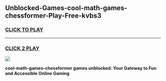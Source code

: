 
## Unblocked-Games-cool-math-games-chessformer-Play-Free-kvbs3
<h3>
<a href="https://premium76.site?title=cool-math-games-chessformer&ref=17A">CLICK TO PLAY</a></h3>
<hr>

<h3>
<a href="https://premium76.site?title=cool-math-games-chessformer&ref=17A">CLICK 2 PLAY</a>
  
</h3>

<a href="https://premium76.site?title=cool-math-games-chessformer&ref=17A"><img src="https://clearcache.store/games.png"></a>


**cool-math-games-chessformer games unblocked: Your Gateway to Fun and Accessible Online Gaming**

